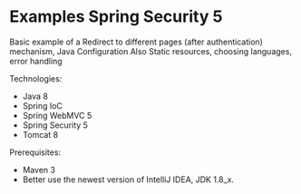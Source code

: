 # Examples Spring Security 5

Basic example of a Redirect to different pages (after authentication) mechanism, Java Configuration
Also Static resources, choosing languages, error handling

Technologies:
- Java 8
- Spring IoC
- Spring WebMVC 5
- Spring Security 5
- Tomcat 8

Prerequisites:
- Maven 3
- Better use the newest version of IntelliJ IDEA, JDK 1.8_x.